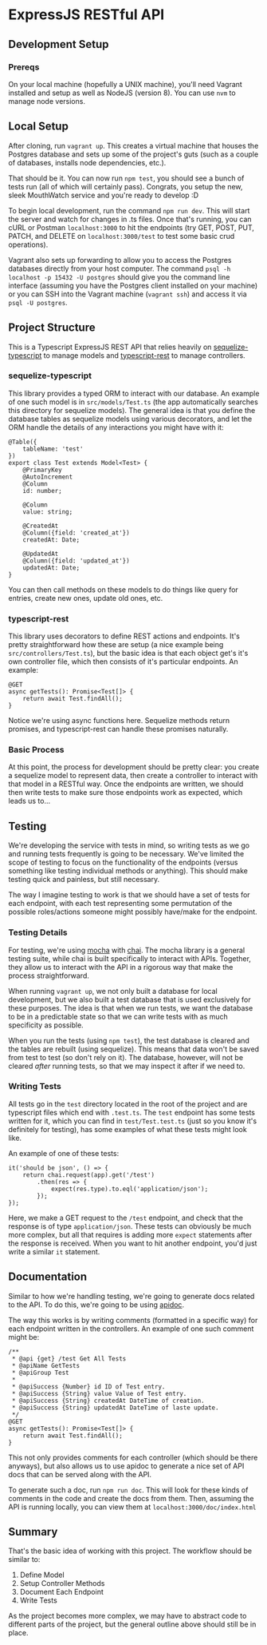 # ExpressJS RESTful API

## Development Setup
### Prereqs
On your local machine (hopefully a UNIX machine), you'll need Vagrant installed and setup as well as NodeJS (version 8).  You can use `nvm` to manage node versions.

## Local Setup
After cloning, run `vagrant up`.  This creates a virtual machine that houses the Postgres database and sets up some of the project's guts (such as a couple of databases, installs node dependencies, etc.).

That should be it.  You can now run `npm test`, you should see a bunch of tests run (all of which will certainly pass).  Congrats, you setup the new, sleek MouthWatch service and you're ready to develop :D

To begin local development, run the command `npm run dev`.  This will start the server and watch for changes in .ts files.  Once that's running, you can cURL or Postman `localhost:3000` to hit the endpoints (try GET, POST, PUT, PATCH, and DELETE on `localhost:3000/test` to test some basic crud operations).

Vagrant also sets up forwarding to allow you to access the Postgres databases directly from your host computer.  The command `psql -h localhost -p 15432 -U postgres` should give you the command line interface (assuming you have the Postgres client installed on your machine) or you can SSH into the Vagrant machine (`vagrant ssh`) and access it via `psql -U postgres`.

## Project Structure
This is a Typescript ExpressJS REST API that relies heavily on [sequelize-typescript](https://www.npmjs.com/package/sequelize-typescript) to manage models and [typescript-rest](https://www.npmjs.com/package/typescript-rest) to manage controllers.

### sequelize-typescript
This library provides a typed ORM to interact with our database.  An example of one such model is in `src/models/Test.ts` (the app automatically searches this directory for sequelize models).  The general idea is that you define the database tables as sequelize models using various decorators, and let the ORM handle the details of any interactions you might have with it:

    @Table({
        tableName: 'test'
    })
    export class Test extends Model<Test> {
        @PrimaryKey
        @AutoIncrement
        @Column
        id: number;
        
        @Column
        value: string;
    
        @CreatedAt
        @Column({field: 'created_at'})
        createdAt: Date;
    
        @UpdatedAt
        @Column({field: 'updated_at'})
        updatedAt: Date;
    }
You can then call methods on these models to do things like query for entries, create new ones, update old ones, etc.

### typescript-rest
This library uses decorators to define REST actions and endpoints.  It's pretty straightforward how these are setup (a nice example being `src/controllers/Test.ts`), but the basic idea is that each object get's it's own controller file, which then consists of it's particular endpoints.  An example:

    @GET
    async getTests(): Promise<Test[]> {
        return await Test.findAll();
    }
Notice we're using async functions here.  Sequelize methods return promises, and typescript-rest can handle these promises naturally.

### Basic Process
At this point, the process for development should be pretty clear: you create a sequelize model to represent data, then create a controller to interact with that model in a RESTful way.  Once the endpoints are written, we should then write tests to make sure those endpoints work as expected, which leads us to...

## Testing
We're developing the service with tests in mind, so writing tests as we go and running tests frequently is going to be necessary.  We've limited the scope of testing to focus on the functionality of the endpoints (versus something like testing individual methods or anything).  This should make testing quick and painless, but still necessary.

The way I imagine testing to work is that we should have a set of tests for each endpoint, with each test representing some permutation of the possible roles/actions someone might possibly have/make for the endpoint.

### Testing Details
For testing, we're using [mocha](https://www.npmjs.com/package/mocha) with [chai](https://www.npmjs.com/package/chai).  The mocha library is a general testing suite, while chai is built specifically to interact with APIs.  Together, they allow us to interact with the API in a rigorous way that make the process straightforward.

When running `vagrant up`, we not only built a database for local development, but we also built a test database that is used exclusively for these purposes.  The idea is that when we run tests, we want the database to be in a predictable state so that we can write tests with as much specificity as possible.

When you run the tests (using `npm test`), the test database is cleared and the tables are rebuilt (using sequelize).  This means that data won't be saved from test to test (so don't rely on it).  The database, however, will not be cleared *after* running tests, so that we may inspect it after if we need to.

### Writing Tests
All tests go in the `test` directory located in the root of the project and are typescript files which end with `.test.ts`.  The `test` endpoint has some tests written for it, which you can find in `test/Test.test.ts` (just so you know it's definitely for testing), has some examples of what these tests might look like.

An example of one of these tests:

    it('should be json', () => {
		return chai.request(app).get('/test')
			.then(res => {
				expect(res.type).to.eql('application/json');
			});
	});

Here, we make a GET request to the `/test` endpoint, and check that the response is of type `application/json`.  These tests can obviously be much more complex, but all that requires is adding more `expect` statements after the response is received.  When you want to hit another endpoint, you'd just write a similar `it` statement.

## Documentation
Similar to how we're handling testing, we're going to generate docs related to the API.  To do this, we're going to be using [apidoc](https://www.npmjs.com/package/apidoc).

The way this works is by writing comments (formatted in a specific way) for each endpoint written in the controllers.  An example of one such comment might be:

    /**
     * @api {get} /test Get All Tests
     * @apiName GetTests
     * @apiGroup Test
     *
     * @apiSuccess {Number} id ID of Test entry.
     * @apiSuccess {String} value Value of Test entry.
     * @apiSuccess {String} createdAt DateTime of creation.
     * @apiSuccess {String} updatedAt DateTime of laste update.
     */
    @GET
    async getTests(): Promise<Test[]> {
        return await Test.findAll();
    }
This not only provides comments for each controller (which should be there anyways), but also allows us to use apidoc to generate a nice set of API docs that can be served along with the API.

To generate such a doc, run `npm run doc`.  This will look for these kinds of comments in the code and create the docs from them.  Then, assuming the API is running locally, you can view them at `localhost:3000/doc/index.html`

## Summary
That's the basic idea of working with this project.  The workflow should be similar to:

 1. Define Model
 2. Setup Controller Methods
 3. Document Each Endpoint
 4. Write Tests

As the project becomes more complex, we may have to abstract code to different parts of the project, but the general outline above should still be in place.
